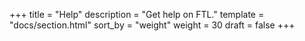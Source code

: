 +++
title = "Help"
description = "Get help on FTL."
template = "docs/section.html"
sort_by = "weight"
weight = 30
draft = false
+++
